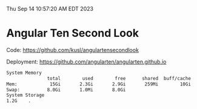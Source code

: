 Thu Sep 14 10:57:20 AM EDT 2023

# Angular Ten Second Look

Code: https://github.com/kusl/angulartensecondlook

Deployment: https://github.com/angularten/angularten.github.io

```bash
System Memory
               total        used        free      shared  buff/cache   available
Mem:            15Gi       2.3Gi       2.9Gi       259Mi        10Gi        12Gi
Swap:          8.0Gi       1.0Mi       8.0Gi
System Storage
1.2G	.
```
